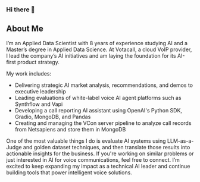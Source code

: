 ### Hi there 👋

<!--
**sdeery14/sdeery14** is a ✨ _special_ ✨ repository because its `README.md` (this file) appears on your GitHub profile.

Here are some ideas to get you started:

- 🔭 I’m currently working on ...
- 🌱 I’m currently learning ...
- 👯 I’m looking to collaborate on ...
- 🤔 I’m looking for help with ...
- 💬 Ask me about ...
- 📫 How to reach me: ...
- 😄 Pronouns: ...
- ⚡ Fun fact: ...
-->

## About Me

I’m an Applied Data Scientist with 8 years of experience studying AI and a Master’s degree in Applied Data Science. At Votacall, a cloud VoIP provider, I lead the company’s AI initiatives and am laying the foundation for its AI-first product strategy.

My work includes:

- Delivering strategic AI market analysis, recommendations, and demos to executive leadership
- Leading evaluations of white-label voice AI agent platforms such as Synthflow and Vapi
- Developing a call reporting AI assistant using OpenAI's Python SDK, Gradio, MongoDB, and Pandas
- Creating and managing the VCon server pipeline to analyze call records from Netsapiens and store them in MongoDB

One of the most valuable things I do is evaluate AI systems using LLM-as-a-Judge and golden dataset techniques, and then translate those results into actionable insights for the business. If you're working on similar problems or just interested in AI for voice communications, feel free to connect. I’m excited to keep expanding my impact as a technical AI leader and continue building tools that power intelligent voice solutions.